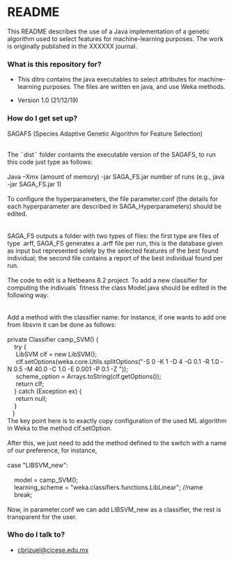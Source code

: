 # README #

This README describes the use of a Java implementation of a genetic algorithm used to select features for machine-learning purposes. The work is originally published in the XXXXXX journal.

### What is this repository for? ###

* This ditro contains the java executables to select attributes for machine-learning purposes. The files are written en java, and use Weka methods.

* Version 1.0 (21/12/19)

### How do I get set up? ###

SAGAFS (Species Adaptive Genetic Algorithm for Feature Selection)<br><br>

The ¨dist¨ folder containts the executable version of the SAGAFS, to run this code just type as follows:<br><br>
Java –Xmx (amount of memory) -jar SAGA_FS.jar number of runs (e.g., java -jar SAGA_FS.jar  1) <br><br>
To configure the hyperparameters, the file parameter.conf (the details for each hyperparameter are  described in SAGA_Hyperparameters) should be edited. <br><br><br>
SAGA_FS outputs a folder with two types of files: the first type are files of type .arff, SAGA_FS generates a .arff file per run, this is the database given as input but represented solely by the selected features of the best found individual; the second file contains a report of the best individual found per run. <br><br>
The code to edit is a Netbeans 8.2 project. To add a new classifier for computing the indivuals´ fitness the class Model.java should be edited in the following way:<br><br><br>
Add a method with the classifier name: for instance, if one wants to add one from libsvm it can be done as follows:<br><br>
private Classifier camp_SVM() {<br>
&nbsp;&nbsp;&nbsp;&nbsp;try {<br>
&nbsp;&nbsp;&nbsp;&nbsp;&nbsp;LibSVM clf = new LibSVM();<br>
&nbsp;&nbsp;&nbsp;&nbsp;&nbsp;clf.setOptions(weka.core.Utils.splitOptions("-S 0 -K 1 -D 4 -G 0.1 -R 1.0 -N 0.5 -M 40.0 -C 1.0 -E 0.001 -P 0.1 -Z "));<br>
&nbsp;&nbsp;&nbsp;&nbsp;&nbsp;scheme_option = Arrays.toString(clf.getOptions());<br>
&nbsp;&nbsp;&nbsp;&nbsp;&nbsp;return clf;<br>
&nbsp;&nbsp;&nbsp;&nbsp;} catch (Exception ex) {<br>
&nbsp;&nbsp;&nbsp;&nbsp;&nbsp;return null;<br>
&nbsp;&nbsp;&nbsp;&nbsp;}<br>
&nbsp;&nbsp;&nbsp;}<br>
The key point here is to exactly copy configuration of the used ML algorithm in Weka to the method clf.setOption.<br><br>
After this, we just need to add the method defined to the switch with a name of our preference, for instance,<br><br>
case "LIBSVM_new":<br><br>
&nbsp;&nbsp;&nbsp;&nbsp;model = camp_SVM();<br>
&nbsp;&nbsp;&nbsp;&nbsp;learning_scheme = "weka.classifiers.functions.LibLinear"; //name <br>
&nbsp;&nbsp;&nbsp;&nbsp;break;<br><br>
Now, in parameter.conf we can add LIBSVM_new as a classifier, the rest is transparent for the user.<br>

### Who do I talk to? ###

* cbrizuel@cicese.edu.mx
